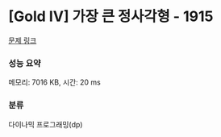 # [Gold IV] 가장 큰 정사각형 - 1915 

[문제 링크](https://www.acmicpc.net/problem/1915) 

### 성능 요약

메모리: 7016 KB, 시간: 20 ms

### 분류

다이나믹 프로그래밍(dp)

